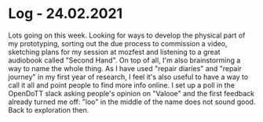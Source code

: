 # Log - 24.02.2021

Lots going on this week. Looking for ways to develop the physical part of my prototyping, sorting out the due process to commission a video, sketching plans for my session at mozfest and listening to a great audiobook called "Second Hand". On top of all, I'm also brainstorming a way to name the whole thing. As I have used "repair diaries" and "repair journey" in my first year of research, I feel it's also useful to have a way to call it all and point people to find more info online. I set up a poll in the OpenDoTT slack asking people's opinion on "Valooe" and the first feedback already turned me off: "loo" in the middle of the name does not sound good. Back to exploration then.
